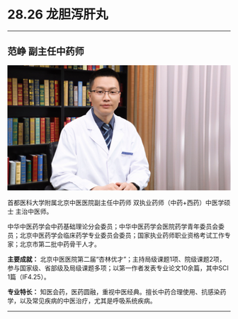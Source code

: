 # 28.26 龙胆泻肝丸

---

## 范峥 副主任中药师

![1685684053204](image/c28_026/1685684053204.png)

首都医科大学附属北京中医医院副主任中药师 双执业药师（中药+西药）中医学硕士 主治中医师。

中华中医药学会中药基础理论分会委员；中华中医药学会医院药学青年委员会委员；北京中医药学会临床药学专业委员会委员；国家执业药师职业资格考试工作专家；北京市第二批中药骨干人才。

**主要成就：** 北京中医医院第二届“杏林优才”；主持局级课题1项、院级课题2项，参与国家级、省部级及局级课题多项；以第一作者发表专业论文10余篇，其中SCI 1篇（IF4.25）。

**专业特长：** 知医会药，医药圆融，重视中医经典。擅长中药合理使用、抗感染药学，以及常见疾病的中医治疗，尤其是呼吸系统疾病。

---
